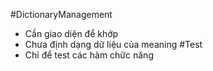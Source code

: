 #DictionaryManagement
+ Cần giao diện để khớp 
+ Chưa định dạng dữ liệu của meaning
#Test
+ Chỉ để test các hàm chữc năng 